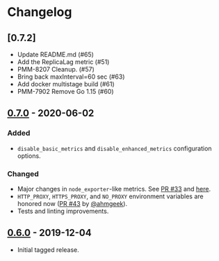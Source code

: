 # Changelog

## [0.7.2]
- Update README.md (#65)
- Add the ReplicaLag metric (#51)
- PMM-8207 Cleanup. (#57)
- Bring back maxInterval=60 sec (#63)
- Add docker multistage build (#61)
- PMM-7902 Remove Go 1.15 (#60)

## [0.7.0] - 2020-06-02
### Added
- `disable_basic_metrics` and `disable_enhanced_metrics` configuration options.

### Changed
- Major changes in `node_exporter`-like metrics. See [PR #33](https://github.com/percona/rds_exporter/pull/33)
  and [here](https://github.com/percona/rds_exporter#metrics).
- `HTTP_PROXY`, `HTTPS_PROXY`, and `NO_PROXY` environment variables are honored now
  ([PR #43](https://github.com/percona/rds_exporter/pull/43) by [@ahmgeek](https://github.com/ahmgeek)).
- Tests and linting improvements.


## [0.6.0] - 2019-12-04
- Initial tagged release.


[Unreleased]: https:/github.com/percona/rds_exporter/compare/v0.7.0...master
[0.7.0]: https://github.com/percona/rds_exporter/compare/v0.6.0...v0.7.0
[0.6.0]: https://github.com/percona/rds_exporter/releases/tag/v0.6.0
